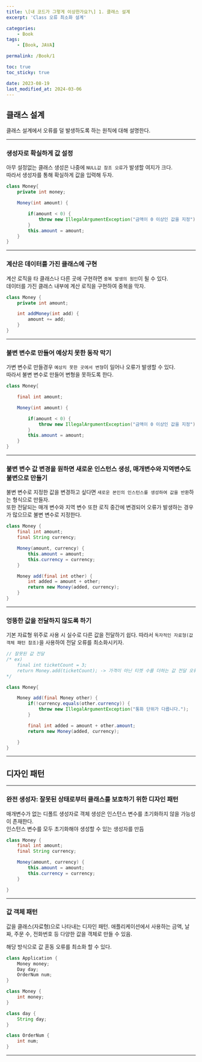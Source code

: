 ```yaml
---
title: \[내 코드가 그렇게 이상한가요?\] 1. 클래스 설계
excerpt: 'Class 오류 최소화 설계'

categories:
    - Book
tags:
    - [Book, JAVA]

permalink: /Book/1

toc: true
toc_sticky: true

date: 2023-08-19
last_modified_at: 2024-03-06
---
```


## 클래스 설계

클래스 설계에서 오류를 덜 발생하도록 하는 원칙에 대해 설명한다.

---

### 생성자로 확실하게 값 설정

아무 설정없는 클래스 생성은 나중에 `NULL값 참조 오류`가 발생할 여지가 크다.  
따라서 생성자를 통해 확실하게 값을 입력해 두자.

```java
class Money{
    private int money;

    Money(int amount) {

        if(amount < 0) {
            throw new IllegalArgumentException("금액이 0 이상인 값을 지정");
        }
        this.amount = amount;
    }
}
```

---

### 계산은 데이터를 가진 클래스에 구현

계산 로직을 타 클래스나 다른 곳에 구현하면 `중복 발생의 원인`이 될 수 있다.  
데이터를 가진 클래스 내부에 계산 로직을 구현하여 중복을 막자.

```java
class Money {
    private int amount;

    int addMoney(int add) {
        amount += add;
    }
}

```

---

### 불변 변수로 만들어 예상치 못한 동작 막기

가변 변수로 만들경우 `예상치 못한 곳에서 변형`이 일어나 오류가 발생할 수 있다.  
따라서 불변 변수로 만들어 변형을 못하도록 한다.

```java
class Money{

    final int amount;

    Money(int amount) {

        if(amount < 0) {
            throw new IllegalArgumentException("금액이 0 이상인 값을 지정");
        }
        this.amount = amount;
    }
}
```

---

### 불변 변수 값 변경을 원하면 새로운 인스턴스 생성, 매개변수와 지역변수도 불변으로 만들기

불변 변수로 지정한 값을 변경하고 싶다면 `새로운 본인의 인스턴스를 생성하여 값을 반환`하는 형식으로 만들자.  
또한 전달되는 매개 변수와 지역 변수 또한 로직 중간에 변경되어 오류가 발생하는 경우가 많으므로 불변 변수로 지정한다.

```java
class Money {
    final int amount;
    final String currency;

    Money(amount, currency) {
        this.amount = amount;
        this.currency = currency;
    }

    Money add(final int other) {
        int added = amount + other;
        return new Money(added, currency);
    }
}
```

---

### 엉뚱한 값을 전달하지 않도록 하기

기본 자료형 위주로 사용 시 실수로 다른 값을 전달하기 쉽다.
따라서 `독자적인 자료형(값 객체 패턴 참조)`을 사용하여 전달 오류를 최소화시키자.

```java
// 잘못된 값 전달
/* ex)
    final int ticketCount = 3;
    return Money.add(ticketCount); -> 가격이 아닌 티켓 수를 더하는 값 전달 오류
*/

class Money{

    Money add(final Money other) {
        if(!currency.equals(other.currency)) {
            throw new IllegalArgumentException("통화 단위가 다릅니다.");
        }

        final int added = amount + other.amount;
        return new Money(added, currency);

    }
}

```

---

## 디자인 패턴

---

### 완전 생성자: 잘못된 상태로부터 클래스를 보호하기 위한 디자인 패턴

매개변수가 없는 디폴트 생성자로 객체 생성은 인스턴스 변수를 초기화하지 않을 가능성이 존재한다.  
인스턴스 변수를 모두 초기화해야 생성할 수 있는 생성자를 만듬

```java
class Money {
    final int amount;
    final String currency;

    Money(amount, currency) {
        this.amount = amount;
        this.currency = currency;
    }

}
```

---

### 값 객체 패턴

값을 클래스(자료형)으로 나타내는 디자인 패턴.
애플리케이션에서 사용하는 금액, 날짜, 주문 수, 전화번호 등 다양한 값을 객체로 만들 수 있음.

해당 방식으로 값 혼동 오류를 최소화 할 수 있다.

```java
class Application {
    Money money;
    Day day;
    OrderNum num;
}

class Money {
    int money;
}

class day {
    String day;
}

class OrderNum {
    int num;
}
```

---
